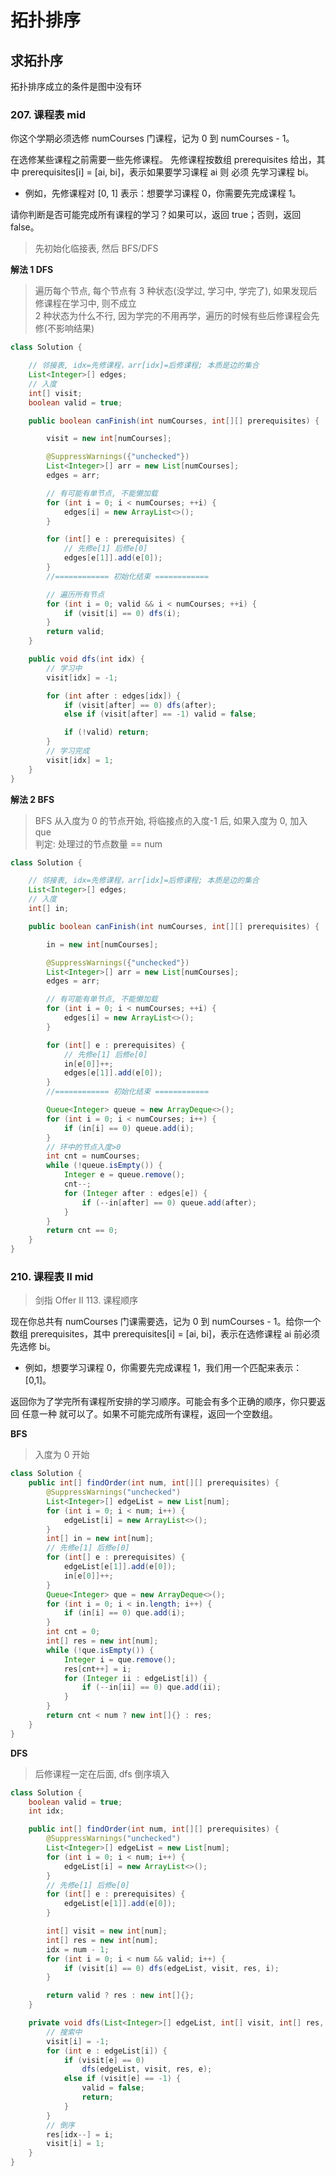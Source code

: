 # 拓扑排序

## 求拓扑序

拓扑排序成立的条件是图中没有环

### 207. 课程表 mid

你这个学期必须选修 numCourses 门课程，记为 0 到 numCourses - 1。

在选修某些课程之前需要一些先修课程。 先修课程按数组 prerequisites 给出，其中 prerequisites[i] = [ai, bi]，表示如果要学习课程 ai 则 必须 先学习课程 bi。

-   例如，先修课程对 [0, 1] 表示：想要学习课程 0，你需要先完成课程 1。

请你判断是否可能完成所有课程的学习？如果可以，返回 true；否则，返回 false。

> 先初始化临接表, 然后 BFS/DFS

**解法 1 DFS**

> 遍历每个节点, 每个节点有 3 种状态(没学过, 学习中, 学完了), 如果发现后修课程在学习中, 则不成立  
> 2 种状态为什么不行, 因为学完的不用再学，遍历的时候有些后修课程会先修(不影响结果)

```java
class Solution {

    // 邻接表, idx=先修课程，arr[idx]=后修课程; 本质是边的集合
    List<Integer>[] edges;
    // 入度
    int[] visit;
    boolean valid = true;

    public boolean canFinish(int numCourses, int[][] prerequisites) {

        visit = new int[numCourses];

        @SuppressWarnings({"unchecked"})
        List<Integer>[] arr = new List[numCourses];
        edges = arr;

        // 有可能有单节点, 不能懒加载
        for (int i = 0; i < numCourses; ++i) {
            edges[i] = new ArrayList<>();
        }

        for (int[] e : prerequisites) {
            // 先修e[1] 后修e[0]
            edges[e[1]].add(e[0]);
        }
        //============ 初始化结束 ============

        // 遍历所有节点
        for (int i = 0; valid && i < numCourses; ++i) {
            if (visit[i] == 0) dfs(i);
        }
        return valid;
    }

    public void dfs(int idx) {
        // 学习中
        visit[idx] = -1;

        for (int after : edges[idx]) {
            if (visit[after] == 0) dfs(after);
            else if (visit[after] == -1) valid = false;

            if (!valid) return;
        }
        // 学习完成
        visit[idx] = 1;
    }
}
```

**解法 2 BFS**

> BFS 从入度为 0 的节点开始, 将临接点的入度-1 后, 如果入度为 0, 加入 que  
> 判定: 处理过的节点数量 == num

```java
class Solution {

    // 邻接表, idx=先修课程，arr[idx]=后修课程; 本质是边的集合
    List<Integer>[] edges;
    // 入度
    int[] in;

    public boolean canFinish(int numCourses, int[][] prerequisites) {

        in = new int[numCourses];

        @SuppressWarnings({"unchecked"})
        List<Integer>[] arr = new List[numCourses];
        edges = arr;

        // 有可能有单节点, 不能懒加载
        for (int i = 0; i < numCourses; ++i) {
            edges[i] = new ArrayList<>();
        }

        for (int[] e : prerequisites) {
            // 先修e[1] 后修e[0]
            in[e[0]]++;
            edges[e[1]].add(e[0]);
        }
        //============ 初始化结束 ============

        Queue<Integer> queue = new ArrayDeque<>();
        for (int i = 0; i < numCourses; i++) {
            if (in[i] == 0) queue.add(i);
        }
        // 环中的节点入度>0
        int cnt = numCourses;
        while (!queue.isEmpty()) {
            Integer e = queue.remove();
            cnt--;
            for (Integer after : edges[e]) {
                if (--in[after] == 0) queue.add(after);
            }
        }
        return cnt == 0;
    }
}
```

### 210. 课程表 II mid

> 剑指 Offer II 113. 课程顺序

现在你总共有 numCourses 门课需要选，记为 0 到 numCourses - 1。给你一个数组 prerequisites，其中 prerequisites[i] = [ai, bi]，表示在选修课程 ai 前必须先选修 bi。

-   例如，想要学习课程 0，你需要先完成课程 1，我们用一个匹配来表示：[0,1]。

返回你为了学完所有课程所安排的学习顺序。可能会有多个正确的顺序，你只要返回 任意一种 就可以了。如果不可能完成所有课程，返回一个空数组。

**BFS**

> 入度为 0 开始

```java
class Solution {
    public int[] findOrder(int num, int[][] prerequisites) {
        @SuppressWarnings("unchecked")
        List<Integer>[] edgeList = new List[num];
        for (int i = 0; i < num; i++) {
            edgeList[i] = new ArrayList<>();
        }
        int[] in = new int[num];
        // 先修e[1] 后修e[0]
        for (int[] e : prerequisites) {
            edgeList[e[1]].add(e[0]);
            in[e[0]]++;
        }
        Queue<Integer> que = new ArrayDeque<>();
        for (int i = 0; i < in.length; i++) {
            if (in[i] == 0) que.add(i);
        }
        int cnt = 0;
        int[] res = new int[num];
        while (!que.isEmpty()) {
            Integer i = que.remove();
            res[cnt++] = i;
            for (Integer ii : edgeList[i]) {
                if (--in[ii] == 0) que.add(ii);
            }
        }
        return cnt < num ? new int[]{} : res;
    }
}
```

**DFS**

> 后修课程一定在后面, dfs 倒序填入

```java
class Solution {
    boolean valid = true;
    int idx;

    public int[] findOrder(int num, int[][] prerequisites) {
        @SuppressWarnings("unchecked")
        List<Integer>[] edgeList = new List[num];
        for (int i = 0; i < num; i++) {
            edgeList[i] = new ArrayList<>();
        }
        // 先修e[1] 后修e[0]
        for (int[] e : prerequisites) {
            edgeList[e[1]].add(e[0]);
        }

        int[] visit = new int[num];
        int[] res = new int[num];
        idx = num - 1;
        for (int i = 0; i < num && valid; i++) {
            if (visit[i] == 0) dfs(edgeList, visit, res, i);
        }

        return valid ? res : new int[]{};
    }

    private void dfs(List<Integer>[] edgeList, int[] visit, int[] res, int i) {
        // 搜索中
        visit[i] = -1;
        for (int e : edgeList[i]) {
            if (visit[e] == 0)
                dfs(edgeList, visit, res, e);
            else if (visit[e] == -1) {
                valid = false;
                return;
            }
        }
        // 倒序
        res[idx--] = i;
        visit[i] = 1;
    }
}
```
